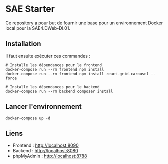 # SAE Starter
Ce repository a pour but de fournir une base pour un environnement Docker local pour la SAE4.DWeb-DI.01.

## Installation

Il faut ensuite exécuter ces commandes :
```
# Installe les dépendances pour le frontend
docker-compose run --rm frontend npm install 
docker-compose run --rm frontend npm install react-grid-carousel --force

# Installe les dépendances pour le backend
docker-compose run --rm backend composer install

```

## Lancer l'environnement
```
docker-compose up -d
```

## Liens
- Frontend : [http://localhost:8090](http://localhost:8090)
- Backend : [http://localhost:8080](http://localhost:8080)
- phpMyAdmin : [http://localhost:8788](http://localhost:8070)
